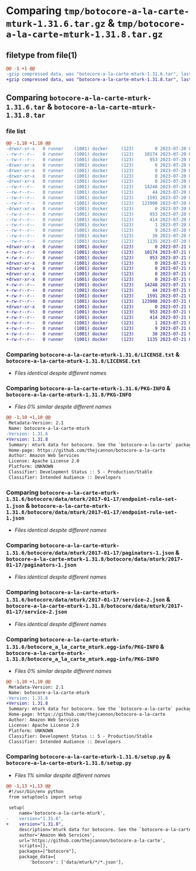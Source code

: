# Comparing `tmp/botocore-a-la-carte-mturk-1.31.6.tar.gz` & `tmp/botocore-a-la-carte-mturk-1.31.8.tar.gz`

## filetype from file(1)

```diff
@@ -1 +1 @@
-gzip compressed data, was "botocore-a-la-carte-mturk-1.31.6.tar", last modified: Thu Jul 20 01:20:28 2023, max compression
+gzip compressed data, was "botocore-a-la-carte-mturk-1.31.8.tar", last modified: Fri Jul 21 01:21:37 2023, max compression
```

## Comparing `botocore-a-la-carte-mturk-1.31.6.tar` & `botocore-a-la-carte-mturk-1.31.8.tar`

### file list

```diff
@@ -1,18 +1,18 @@
-drwxr-xr-x   0 runner    (1001) docker     (123)        0 2023-07-20 01:20:28.358752 botocore-a-la-carte-mturk-1.31.6/
--rw-r--r--   0 runner    (1001) docker     (123)    10174 2023-07-20 01:20:28.000000 botocore-a-la-carte-mturk-1.31.6/LICENSE.txt
--rw-r--r--   0 runner    (1001) docker     (123)      953 2023-07-20 01:20:28.358752 botocore-a-la-carte-mturk-1.31.6/PKG-INFO
-drwxr-xr-x   0 runner    (1001) docker     (123)        0 2023-07-20 01:20:28.358752 botocore-a-la-carte-mturk-1.31.6/botocore/
-drwxr-xr-x   0 runner    (1001) docker     (123)        0 2023-07-20 01:20:28.358752 botocore-a-la-carte-mturk-1.31.6/botocore/data/
-drwxr-xr-x   0 runner    (1001) docker     (123)        0 2023-07-20 01:20:28.358752 botocore-a-la-carte-mturk-1.31.6/botocore/data/mturk/
-drwxr-xr-x   0 runner    (1001) docker     (123)        0 2023-07-20 01:20:28.358752 botocore-a-la-carte-mturk-1.31.6/botocore/data/mturk/2017-01-17/
--rw-r--r--   0 runner    (1001) docker     (123)    14248 2023-07-20 01:19:55.000000 botocore-a-la-carte-mturk-1.31.6/botocore/data/mturk/2017-01-17/endpoint-rule-set-1.json
--rw-r--r--   0 runner    (1001) docker     (123)       44 2023-07-20 01:19:55.000000 botocore-a-la-carte-mturk-1.31.6/botocore/data/mturk/2017-01-17/examples-1.json
--rw-r--r--   0 runner    (1001) docker     (123)     1591 2023-07-20 01:19:55.000000 botocore-a-la-carte-mturk-1.31.6/botocore/data/mturk/2017-01-17/paginators-1.json
--rw-r--r--   0 runner    (1001) docker     (123)   123908 2023-07-20 01:19:55.000000 botocore-a-la-carte-mturk-1.31.6/botocore/data/mturk/2017-01-17/service-2.json
-drwxr-xr-x   0 runner    (1001) docker     (123)        0 2023-07-20 01:20:28.358752 botocore-a-la-carte-mturk-1.31.6/botocore_a_la_carte_mturk.egg-info/
--rw-r--r--   0 runner    (1001) docker     (123)      953 2023-07-20 01:20:28.000000 botocore-a-la-carte-mturk-1.31.6/botocore_a_la_carte_mturk.egg-info/PKG-INFO
--rw-r--r--   0 runner    (1001) docker     (123)      414 2023-07-20 01:20:28.000000 botocore-a-la-carte-mturk-1.31.6/botocore_a_la_carte_mturk.egg-info/SOURCES.txt
--rw-r--r--   0 runner    (1001) docker     (123)        1 2023-07-20 01:20:28.000000 botocore-a-la-carte-mturk-1.31.6/botocore_a_la_carte_mturk.egg-info/dependency_links.txt
--rw-r--r--   0 runner    (1001) docker     (123)        9 2023-07-20 01:20:28.000000 botocore-a-la-carte-mturk-1.31.6/botocore_a_la_carte_mturk.egg-info/top_level.txt
--rw-r--r--   0 runner    (1001) docker     (123)       38 2023-07-20 01:20:28.358752 botocore-a-la-carte-mturk-1.31.6/setup.cfg
--rw-r--r--   0 runner    (1001) docker     (123)     1135 2023-07-20 01:20:28.000000 botocore-a-la-carte-mturk-1.31.6/setup.py
+drwxr-xr-x   0 runner    (1001) docker     (123)        0 2023-07-21 01:21:37.875225 botocore-a-la-carte-mturk-1.31.8/
+-rw-r--r--   0 runner    (1001) docker     (123)    10174 2023-07-21 01:21:37.000000 botocore-a-la-carte-mturk-1.31.8/LICENSE.txt
+-rw-r--r--   0 runner    (1001) docker     (123)      953 2023-07-21 01:21:37.875225 botocore-a-la-carte-mturk-1.31.8/PKG-INFO
+drwxr-xr-x   0 runner    (1001) docker     (123)        0 2023-07-21 01:21:37.875225 botocore-a-la-carte-mturk-1.31.8/botocore/
+drwxr-xr-x   0 runner    (1001) docker     (123)        0 2023-07-21 01:21:37.875225 botocore-a-la-carte-mturk-1.31.8/botocore/data/
+drwxr-xr-x   0 runner    (1001) docker     (123)        0 2023-07-21 01:21:37.875225 botocore-a-la-carte-mturk-1.31.8/botocore/data/mturk/
+drwxr-xr-x   0 runner    (1001) docker     (123)        0 2023-07-21 01:21:37.875225 botocore-a-la-carte-mturk-1.31.8/botocore/data/mturk/2017-01-17/
+-rw-r--r--   0 runner    (1001) docker     (123)    14248 2023-07-21 01:21:06.000000 botocore-a-la-carte-mturk-1.31.8/botocore/data/mturk/2017-01-17/endpoint-rule-set-1.json
+-rw-r--r--   0 runner    (1001) docker     (123)       44 2023-07-21 01:21:06.000000 botocore-a-la-carte-mturk-1.31.8/botocore/data/mturk/2017-01-17/examples-1.json
+-rw-r--r--   0 runner    (1001) docker     (123)     1591 2023-07-21 01:21:06.000000 botocore-a-la-carte-mturk-1.31.8/botocore/data/mturk/2017-01-17/paginators-1.json
+-rw-r--r--   0 runner    (1001) docker     (123)   123908 2023-07-21 01:21:06.000000 botocore-a-la-carte-mturk-1.31.8/botocore/data/mturk/2017-01-17/service-2.json
+drwxr-xr-x   0 runner    (1001) docker     (123)        0 2023-07-21 01:21:37.875225 botocore-a-la-carte-mturk-1.31.8/botocore_a_la_carte_mturk.egg-info/
+-rw-r--r--   0 runner    (1001) docker     (123)      953 2023-07-21 01:21:37.000000 botocore-a-la-carte-mturk-1.31.8/botocore_a_la_carte_mturk.egg-info/PKG-INFO
+-rw-r--r--   0 runner    (1001) docker     (123)      414 2023-07-21 01:21:37.000000 botocore-a-la-carte-mturk-1.31.8/botocore_a_la_carte_mturk.egg-info/SOURCES.txt
+-rw-r--r--   0 runner    (1001) docker     (123)        1 2023-07-21 01:21:37.000000 botocore-a-la-carte-mturk-1.31.8/botocore_a_la_carte_mturk.egg-info/dependency_links.txt
+-rw-r--r--   0 runner    (1001) docker     (123)        9 2023-07-21 01:21:37.000000 botocore-a-la-carte-mturk-1.31.8/botocore_a_la_carte_mturk.egg-info/top_level.txt
+-rw-r--r--   0 runner    (1001) docker     (123)       38 2023-07-21 01:21:37.875225 botocore-a-la-carte-mturk-1.31.8/setup.cfg
+-rw-r--r--   0 runner    (1001) docker     (123)     1135 2023-07-21 01:21:37.000000 botocore-a-la-carte-mturk-1.31.8/setup.py
```

### Comparing `botocore-a-la-carte-mturk-1.31.6/LICENSE.txt` & `botocore-a-la-carte-mturk-1.31.8/LICENSE.txt`

 * *Files identical despite different names*

### Comparing `botocore-a-la-carte-mturk-1.31.6/PKG-INFO` & `botocore-a-la-carte-mturk-1.31.8/PKG-INFO`

 * *Files 0% similar despite different names*

```diff
@@ -1,10 +1,10 @@
 Metadata-Version: 2.1
 Name: botocore-a-la-carte-mturk
-Version: 1.31.6
+Version: 1.31.8
 Summary: mturk data for botocore. See the `botocore-a-la-carte` package for more info.
 Home-page: https://github.com/thejcannon/botocore-a-la-carte
 Author: Amazon Web Services
 License: Apache License 2.0
 Platform: UNKNOWN
 Classifier: Development Status :: 5 - Production/Stable
 Classifier: Intended Audience :: Developers
```

### Comparing `botocore-a-la-carte-mturk-1.31.6/botocore/data/mturk/2017-01-17/endpoint-rule-set-1.json` & `botocore-a-la-carte-mturk-1.31.8/botocore/data/mturk/2017-01-17/endpoint-rule-set-1.json`

 * *Files identical despite different names*

### Comparing `botocore-a-la-carte-mturk-1.31.6/botocore/data/mturk/2017-01-17/paginators-1.json` & `botocore-a-la-carte-mturk-1.31.8/botocore/data/mturk/2017-01-17/paginators-1.json`

 * *Files identical despite different names*

### Comparing `botocore-a-la-carte-mturk-1.31.6/botocore/data/mturk/2017-01-17/service-2.json` & `botocore-a-la-carte-mturk-1.31.8/botocore/data/mturk/2017-01-17/service-2.json`

 * *Files identical despite different names*

### Comparing `botocore-a-la-carte-mturk-1.31.6/botocore_a_la_carte_mturk.egg-info/PKG-INFO` & `botocore-a-la-carte-mturk-1.31.8/botocore_a_la_carte_mturk.egg-info/PKG-INFO`

 * *Files 0% similar despite different names*

```diff
@@ -1,10 +1,10 @@
 Metadata-Version: 2.1
 Name: botocore-a-la-carte-mturk
-Version: 1.31.6
+Version: 1.31.8
 Summary: mturk data for botocore. See the `botocore-a-la-carte` package for more info.
 Home-page: https://github.com/thejcannon/botocore-a-la-carte
 Author: Amazon Web Services
 License: Apache License 2.0
 Platform: UNKNOWN
 Classifier: Development Status :: 5 - Production/Stable
 Classifier: Intended Audience :: Developers
```

### Comparing `botocore-a-la-carte-mturk-1.31.6/setup.py` & `botocore-a-la-carte-mturk-1.31.8/setup.py`

 * *Files 1% similar despite different names*

```diff
@@ -1,13 +1,13 @@
 #!/usr/bin/env python
 from setuptools import setup
 
 setup(
     name='botocore-a-la-carte-mturk',
-    version="1.31.6",
+    version="1.31.8",
     description='mturk data for botocore. See the `botocore-a-la-carte` package for more info.',
     author='Amazon Web Services',
     url='https://github.com/thejcannon/botocore-a-la-carte',
     scripts=[],
     packages=["botocore"],
     package_data={
         'botocore': ['data/mturk/*/*.json'],
```

